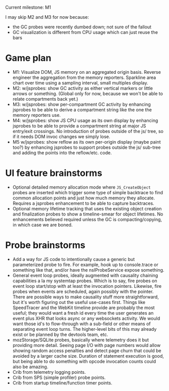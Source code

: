 Current milestone: M1

I may skip M2 and M3 for now because:
- the GC probes were recently dumbed down; not sure of the fallout
- GC visualization is different from CPU usage which can just reuse the bars

# Game plan

- M1: Visualize DOM, JS memory on an aggregated origin basis.  Reverse engineer
  the aggregation from the memory reporters.  Sparkline area chart over time
  using a sampling interval, small multiples display.
- M2: w/jsprobes: show GC activity as either vertical markers or little arrows
  or something.  (Global only for now, because we won't be able to relate
  compartments back yet.)
- M3: w/jsprobes: show per-compartment GC activity by enhancing jsprobes to be
  able to derive a compartment string like the one the memory reporters use.
- M4: w/jsprobes: show JS CPU usage as its own display by enhancing jsprobes to
  be able to provide a compartment string at major JS entry/exit crossings.
  No introduction of probes outside of the js/ tree, so if it needs DOM invoc
  changes we simply lose.
- M5 w/jsprobes: show reflow as its own per-origin display (maybe paint too?)
  by enhancing jsprobes to support probes outside the js/ sub-tree and adding
  the points into the reflow/etc. code.

# UI feature brainstorms

- Optional detailed memory allocation mode where `JS_CreateObject` probes are
  inserted which trigger some type of simple backtrace to find common
  allocation points and just how much memory they allocate.  Requires a
  jsprobes enhancement to be able to capture backtraces.
- Optional memory lifetime tracking that uses the existing object creation and
  finalization probes to show a timeline-smear for object lifetimes.  No
  enhancements believed required unless the GC is compacting/copying, in which
  case we are boned.

# Probe brainstorms

- Add a way for JS code to intentionally cause a generic but parameterized
  probe to fire.  For example, hook up to console.trace or something like
  that, and/or have the nsIProbeService expose something.
- General event loop probes, ideally augmented with causality chaining
  capabilities a la my systemtap probes.  Which is to say, fire probes on event
  loop start/stop with at least the invocation pointers.  Likewise, fire probes
  when events are scheduled, again possibly with the pointer.  There are
  possible ways to make causality stuff more straightforward, but it's worth
  figuring out the useful use-cases first.  Things like SpeedTracer and the
  WebKit timeline provide are probably the most useful; they would want a fresh
  id every time the user generates an event plus XHR that looks async or any
  websockets activity.  We would want those id's to flow-through with a
  sub-field or other means of separating event loop turns.  The higher-level
  bits of this may already exist or be planned by the devtools team, etc.
- mozStorage/SQLite probes, basically where telemetry does it but providing
  more detail.  Seeing page I/O with page numbers would allow showing random
  access penalties and detect page churn that could be avoided by a larger
  cache size.  Duration of statement execution is good, but being able to
  do something with opcode invocation counts could also be amazing.
- Crib from telemetry logging points.
- Crib from SPS (simple profiler) probe points.
- Crib from startup timeline/function timer points.
